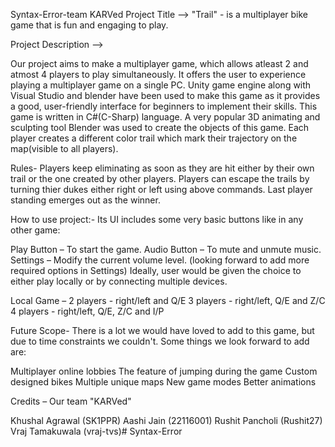 Syntax-Error-team KARVed
Project Title ––> "Trail" - is a multiplayer bike game that is fun and engaging to play.

Project Description ––>

  Our project aims to make a multiplayer game, which allows atleast 2 and atmost 4 players to play simultaneously. It offers the user to experience playing a multiplayer game on a single PC. Unity game engine along with Visual Studio and blender have been used to make this game as it provides a good, user-friendly interface for beginners to implement their skills. This game is written in C#(C-Sharp) language. A very popular 3D animating and sculpting tool Blender was used to create the objects of this game. Each player creates a different color trail which mark their trajectory on the map(visible to all players).

Rules- Players keep eliminating as soon as they are hit either by their own trail or the one created by other players. Players can escape the trails by turning thier dukes either right or left using above commands. Last player standing emerges out as the winner.

How to use project:- Its UI includes some very basic buttons like in any other game:

  Play Button – To start the game.
  Audio Button – To mute and unmute music.
  Settings – Modify the current volume level. (looking forward to add more required options in Settings)
  Ideally, user would be given the choice to either play locally or by connecting multiple devices.

Local Game – 2 players - right/left and Q/E
3 players - right/left, Q/E and Z/C
4 players - right/left, Q/E, Z/C and I/P

Future Scope- There is a lot we would have loved to add to this game, but due to time constraints we couldn't.
  Some things we look forward to add are:

  Multiplayer online lobbies
  The feature of jumping during the game
  Custom designed bikes
  Multiple unique maps
  New game modes
  Better animations

Credits – Our team "KARVed"

Khushal Agrawal (SK1PPR)
Aashi Jain (22116001)
Rushit Pancholi (Rushit27)
Vraj Tamakuwala (vraj-tvs)# Syntax-Error
